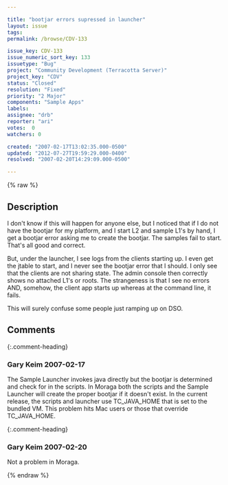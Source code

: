 ```yaml
---

title: "bootjar errors supressed in launcher"
layout: issue
tags: 
permalink: /browse/CDV-133

issue_key: CDV-133
issue_numeric_sort_key: 133
issuetype: "Bug"
project: "Community Development (Terracotta Server)"
project_key: "CDV"
status: "Closed"
resolution: "Fixed"
priority: "2 Major"
components: "Sample Apps"
labels: 
assignee: "drb"
reporter: "ari"
votes:  0
watchers: 0

created: "2007-02-17T13:02:35.000-0500"
updated: "2012-07-27T19:59:29.000-0400"
resolved: "2007-02-20T14:29:09.000-0500"

---
```




{% raw %}



## Description

<div markdown="1" class="description">

I don't know if this will happen for anyone else, but I noticed that if I do not have the bootjar for my platform, and I start L2 and sample L1's by hand, I get a bootjar error asking me to create the bootjar.  The samples fail to start.  That's all good and correct.

But, under the launcher, I see logs from the clients starting up. I even get the jtable to start, and I never see the bootjar error that I should.  I only see that the clients are not sharing state.  The admin console then correctly shows no attached L1's or roots.  The strangeness is that I see no errors AND, somehow, the client app starts up whereas at the command line, it fails.

This will surely confuse some people just ramping up on DSO.

</div>

## Comments


{:.comment-heading}
### **Gary Keim** <span class="date">2007-02-17</span>

<div markdown="1" class="comment">

The Sample Launcher invokes java directly but the bootjar is determined and check for in the scripts.
In Moraga both the scripts and the Sample Launcher will create the proper bootjar if it doesn't exist.
In the current release, the scripts and launcher use TC\_JAVA\_HOME that is set to the bundled VM.
This problem hits Mac users or those that override TC\_JAVA\_HOME.


</div>


{:.comment-heading}
### **Gary Keim** <span class="date">2007-02-20</span>

<div markdown="1" class="comment">

Not a problem in Moraga.

</div>



{% endraw %}
